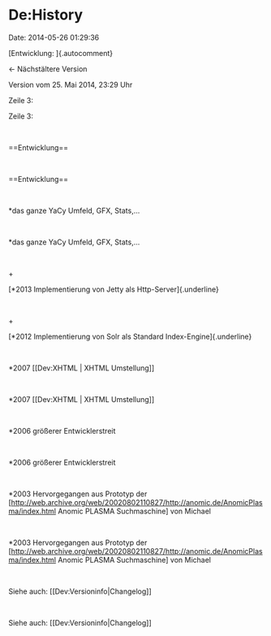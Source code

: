 De:History
==========

Date: 2014-05-26 01:29:36

[Entwicklung: ]{.autocomment}

← Nächstältere Version

Version vom 25. Mai 2014, 23:29 Uhr

Zeile 3:

Zeile 3:

 

<div>

==Entwicklung==

</div>

 

<div>

==Entwicklung==

</div>

 

<div>

\*das ganze YaCy Umfeld, GFX, Stats,\...

</div>

 

<div>

\*das ganze YaCy Umfeld, GFX, Stats,\...

</div>

 

\+

<div>

[\*2013 Implementierung von Jetty als Http-Server]{.underline}

</div>

 

\+

<div>

[\*2012 Implementierung von Solr als Standard Index-Engine]{.underline}

</div>

 

<div>

\*2007 \[\[Dev:XHTML \| XHTML Umstellung\]\]

</div>

 

<div>

\*2007 \[\[Dev:XHTML \| XHTML Umstellung\]\]

</div>

 

<div>

\*2006 größerer Entwicklerstreit

</div>

 

<div>

\*2006 größerer Entwicklerstreit

</div>

 

<div>

\*2003 Hervorgegangen aus Prototyp der
\[http://web.archive.org/web/20020802110827/http://anomic.de/AnomicPlasma/index.html
Anomic PLASMA Suchmaschine\] von Michael

</div>

 

<div>

\*2003 Hervorgegangen aus Prototyp der
\[http://web.archive.org/web/20020802110827/http://anomic.de/AnomicPlasma/index.html
Anomic PLASMA Suchmaschine\] von Michael

</div>

 

<div>

Siehe auch: \[\[Dev:Versioninfo\|Changelog\]\]

</div>

 

<div>

Siehe auch: \[\[Dev:Versioninfo\|Changelog\]\]

</div>
